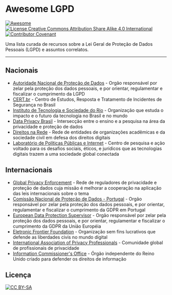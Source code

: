# Awesome LGPD

[![Awesome](https://awesome.re/badge.svg)](https://awesome.re)
[![License Creative Commons Attribution Share Alike 4.0 International](https://img.shields.io/badge/license-CC%20BY--SA-blue)](https://creativecommons.org/licenses/by-sa/4.0/deed.pt_BR)
[![Contributor Covenant](https://img.shields.io/badge/Contributor%20Covenant-2.0-4baaaa.svg)](CODE_OF_CONDUCT.md)

Uma lista curada de recursos sobre a Lei Geral de Proteção de Dados Pessoais (LGPD) e assuntos correlatos.

---

## Nacionais

- [Autoridade Nacional de Proteção de Dados](https://www.gov.br/anpd/pt-br) - Orgão responsável por zelar pela proteção dos dados pessoais, e por orientar, regulamentar e fiscalizar o cumprimento da LGPD
- [CERT.br](https://www.cert.br/) - Centro de Estudos, Resposta e Tratamento de Incidentes de Segurança no Brasil
- [Instituto de Tecnologia e Sociedade do Rio](https://itsrio.org) - Organização que estuda o impacto e o futuro da tecnologia no Brasil e no mundo
- [Data Privacy Brasil](https://dataprivacy.com.br/) - Intersecção entre o ensino e a pesquisa na área da privacidade e proteção de dados
- [Direitos na Rede](https://direitosnarede.org.br/) - Rede de entidades de organizações acadêmicas e da sociedade civil em defesa dos direitos digitais
- [Laboratório de Políticas Públicas e Internet](https://lapin.org.br/) - Centro de pesquisa e ação voltado para os desafios sociais, éticos, e jurídicos que as tecnologias digitais trazem a uma sociedade global conectada

## Internacionais

- [Global Privacy Enforcement](https://www.privacyenforcement.net) - Rede de reguladores de privacidade e proteção de dados cuja missão é melhorar a cooperação na aplicação das leis internacionais sobre o tema
- [Comissão Nacional de Proteção de Dados - Portugal](https://www.cnpd.pt/) - Orgão responsável por zelar pela proteção dos dados pessoais, e por orientar, regulamentar e fiscalizar o cumprimento da GDPR em Portugal
- [European Data Protection Supervisor](https://edps.europa.eu/) - Orgão responsável por zelar pela proteção dos dados pessoais, e por orientar, regulamentar e fiscalizar o cumprimento da GDPR da União Européia
- [Eletronic Frontier Foundation](https://www.eff.org/) - Organização sem fins lucrativos que defende as liberdades civis no mundo digital
- [International Association of Privacy Professionals](https://iapp.org/) - Comunidade global de profissionais de privacidade
- [Information Commissioner's Office](https://ico.org.uk/) - Órgão independente do Reino Unido criado para defender os direitos de informação

## Licença

[![ CC BY-SA ](https://licensebuttons.net/l/by-sa/3.0/88x31.png)](https://creativecommons.org/licenses/by-sa/4.0/deed.pt_BR)
